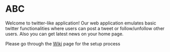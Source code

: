 # ABC

Welcome to twitter-like application!
Our web application emulates basic twitter functionalities where users can post a tweet or follow/unfollow other users. Also you can get latest news on your home page.

Please go through the [Wiki](https://github.com/airavata-courses/ABC/wiki) page for the setup process
